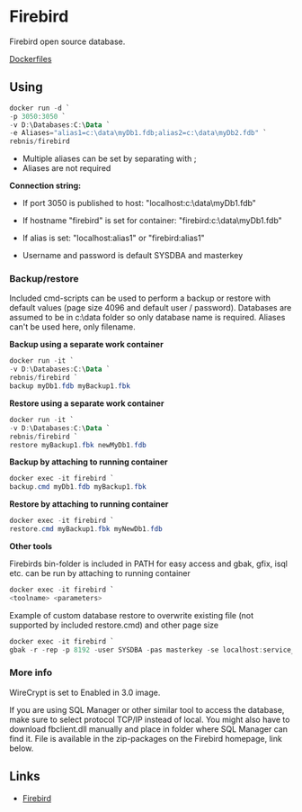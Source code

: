 # Firebird

Firebird open source database.

[Dockerfiles](https://github.com/rebnis/DockerPublic/tree/master/Firebird)

## Using

```powershell
docker run -d `
-p 3050:3050 `
-v D:\Databases:C:\Data `
-e Aliases="alias1=c:\data\myDb1.fdb;alias2=c:\data\myDb2.fdb" `
rebnis/firebird
```

* Multiple aliases can be set by separating with ;
* Aliases are not required

**Connection string:**

* If port 3050 is published to host: "localhost:c:\data\myDb1.fdb"
* If hostname "firebird" is set for container: "firebird:c:\data\myDb1.fdb"
* If alias is set: "localhost:alias1" or "firebird:alias1"

* Username and password is default SYSDBA and masterkey

### Backup/restore

Included cmd-scripts can be used to perform a backup or restore with default values (page size 4096 and default user / password). Databases are assumed to be in c:\data folder so only database name is required. Aliases can't be used here, only filename.

**Backup using a separate work container**

```powershell
docker run -it `
-v D:\Databases:C:\Data `
rebnis/firebird `
backup myDb1.fdb myBackup1.fbk
```

**Restore using a separate work container**

```powershell
docker run -it `
-v D:\Databases:C:\Data `
rebnis/firebird `
restore myBackup1.fbk newMyDb1.fdb
```

**Backup by attaching to running container**

```powershell
docker exec -it firebird `
backup.cmd myDb1.fdb myBackup1.fbk
```

**Restore by attaching to running container**

```powershell
docker exec -it firebird `
restore.cmd myBackup1.fbk myNewDb1.fdb
```

**Other tools**

Firebirds bin-folder is included in PATH for easy access and gbak, gfix, isql etc. can be run by attaching to running container

```powershell
docker exec -it firebird `
<toolname> <parameters>
```

Example of custom database restore to overwrite existing file (not supported by included restore.cmd) and other page size

```powershell
docker exec -it firebird `
gbak -r -rep -p 8192 -user SYSDBA -pas masterkey -se localhost:service_mgr c:\data\myBackup1.fbk c:\data\myDb1.fdb
```

### More info

WireCrypt is set to Enabled in 3.0 image.

If you are using SQL Manager or other similar tool to access the database, make sure to select protocol TCP/IP instead of local. You might also have to download fbclient.dll manually and place in folder where SQL Manager can find it. File is available in the zip-packages on the Firebird homepage, link below.

## Links

* [Firebird](https://firebirdsql.org/)

